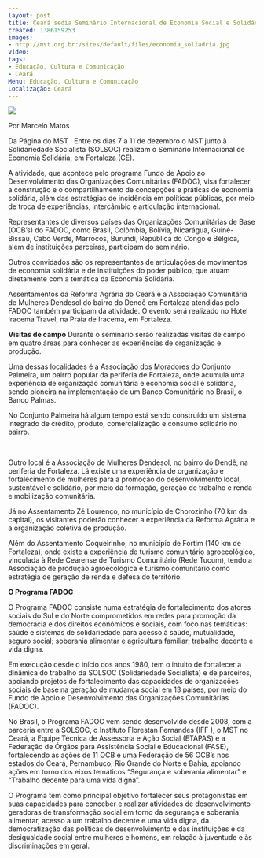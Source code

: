 ```yaml
---
layout: post
title: Ceará sedia Seminário Internacional de Economia Social e Solidária
created: 1386159253
images:
- http://mst.org.br:/sites/default/files/economia_soliadria.jpg
video: 
tags:
- Educação, Cultura e Comunicação
- Ceará
Menu: Educação, Cultura e Comunicação
Localização: Ceará
---
```



![](/sites/default/files/economia_soliadria.jpg)


Por Marcelo Matos

Da Página do MST
 
Entre os dias 7 a 11 de dezembro o MST junto à Solidariedade Socialista (SOLSOC) realizam o Seminário Internacional de Economia Solidária, em Fortaleza (CE). 

A atividade, que acontece pelo programa Fundo de Apoio ao Desenvolvimento das Organizações Comunitárias (FADOC), visa fortalecer a construção e o compartilhamento de concepções e práticas de economia solidária, além das estratégias de incidência em políticas públicas, por meio de troca de experiências, intercâmbio e articulação internacional. 

Representantes de diversos países das Organizações Comunitárias de Base (OCB’s) do FADOC, como Brasil, Colômbia, Bolívia, Nicarágua, Guiné-Bissau, Cabo Verde, Marrocos, Burundi, República do Congo e Bélgica, além de instituições parceiras, participam do seminário. 

Outros convidados são os representantes de articulações de movimentos de economia solidária e de instituições do poder público, que atuam diretamente com a temática da Economia Solidária. 

Assentamentos da Reforma Agrária do Ceará e a Associação Comunitária de Mulheres Dendesol do bairro do Dendê em Fortaleza atendidas pelo FADOC também participam da atividade.
O evento será realizado no Hotel Iracema Travel, na Praia de Iracema, em Fortaleza. 

**Visitas de campo**
Durante o seminário serão realizadas visitas de campo em quatro áreas para conhecer as experiências de organização e produção. 

Uma dessas localidades é a Associação dos Moradores do Conjunto Palmeira, um bairro popular da periferia de Fortaleza, onde acumula uma experiência de organização comunitária e economia social e solidária, sendo pioneira na implementação de um Banco Comunitário no Brasil, o Banco Palmas. 

No Conjunto Palmeira há algum tempo está sendo construído um sistema integrado de crédito, produto, comercialização e consumo solidário no bairro.

  

Outro local é a Associação de Mulheres Dendesol, no bairro do Dendê, na periferia de Fortaleza. Lá existe uma experiência de organização e fortalecimento de mulheres para a promoção do desenvolvimento local, sustentável e solidário, por meio da formação, geração de trabalho e renda e mobilização comunitária. 

Já no Assentamento Zé Lourenço, no município de Chorozinho (70 km da capital), os visitantes poderão conhecer a experiência da Reforma Agrária e a organização coletiva de produção. 

Além do Assentamento Coqueirinho, no município de Fortim (140 km de Fortaleza), onde existe a experiência de turismo comunitário agroecológico, vinculada à Rede Cearense de Turismo Comunitário (Rede Tucum), tendo a Associação de produção agroecológica e turismo comunitário como estratégia de geração de renda e defesa do território. 

**O Programa FADOC** 

O Programa FADOC consiste numa estratégia de fortalecimento dos atores sociais do Sul e do Norte comprometidos em redes para promoção da democracia e dos direitos econômicos e sociais, com foco nas temáticas: saúde e sistemas de solidariedade para acesso à saúde, mutualidade, seguro social; soberania alimentar e agricultura familiar; trabalho decente e vida digna. 

Em execução desde o início dos anos 1980, tem o intuito de fortalecer a dinâmica do trabalho da SOLSOC (Solidariedade Socialista) e de parceiros, apoiando projetos de fortalecimento das capacidades de organizações sociais de base na geração de mudança social em 13 países, por meio do Fundo de Apoio e Desenvolvimento das Organizações Comunitárias (FADOC). 

No Brasil, o Programa FADOC vem sendo desenvolvido desde 2008, com a parceria entre a SOLSOC, o Instituto Florestan Fernandes (IFF ), o MST no Ceará, a Equipe Técnica de Assessoria e Ação Social (ETAPAS) e a Federação de Órgãos para Assistência Social e Educacional (FASE), fortalecendo as ações de 11 OCB e uma Federação de 56 OCB’s nos estados do Ceará, Pernambuco, Rio Grande do Norte e Bahia, apoiando ações em torno dos eixos temáticos “Segurança e soberania alimentar” e “Trabalho decente para uma vida digna”. 

O Programa tem como principal objetivo fortalecer seus protagonistas em suas capacidades para conceber e realizar atividades de desenvolvimento geradoras de transformação social em torno da segurança e soberania alimentar, acesso a um trabalho decente e uma vida digna, da democratização das políticas de desenvolvimento e das instituições e da desigualdade social entre mulheres e homens, em relação à juventude e às discriminações em geral.
